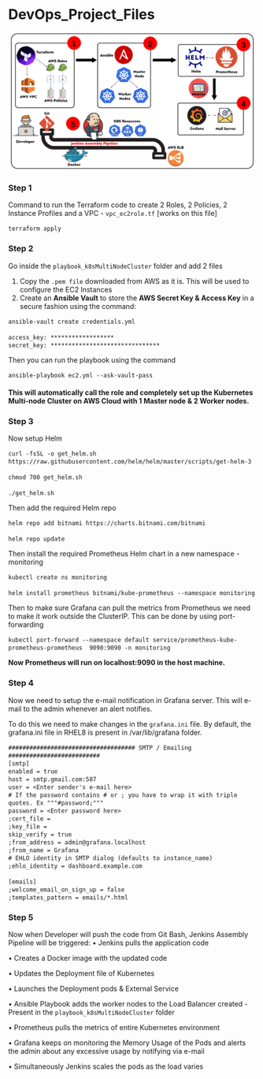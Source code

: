 # DevOps_Project_Files
![DevOps Project Design Architecture](https://github.com/Dakshjain1/DevOps_Project_Files/raw/main/Devops%20Project%20Arch%20Diagram.PNG)

### **Step 1**

Command to run the Terraform code to create 2 Roles, 2 Policies, 2 Instance Profiles and a VPC  -  ```vpc_ec2role.tf``` [works on this file]
```
terraform apply
```

### **Step 2**

Go inside the ```playbook_k8sMultiNodeCluster``` folder and add 2 files
1. Copy the ```.pem file``` downloaded from AWS as it is. This will be used to configure the EC2 Instances
2. Create an **Ansible Vault** to store the **AWS Secret Key & Access Key** in a secure fashion using the command:
```
ansible-vault create credentials.yml

access_key: ******************
secret_key: *******************************
```
Then you can run the playbook using the command 
```
ansible-playbook ec2.yml --ask-vault-pass
```
#### This will automatically call the role and completely set up the Kubernetes Multi-node Cluster on AWS Cloud with 1 Master node & 2 Worker nodes.

### **Step 3**

Now setup Helm
```
curl -fsSL -o get_helm.sh https://raw.githubusercontent.com/helm/helm/master/scripts/get-helm-3

chmod 700 get_helm.sh

./get_helm.sh
```
Then add the required Helm repo
```
helm repo add bitnami https://charts.bitnami.com/bitnami

helm repo update
```
Then install the required Prometheus Helm chart in a new namespace - monitoring
```
kubectl create ns monitoring

helm install prometheus bitnami/kube-prometheus --namespace monitoring
```
Then to make sure Grafana can pull the metrics from Prometheus we need to make it work outside the ClusterIP. This can be done by using port-forwarding
```
kubectl port-forward --namespace default service/prometheus-kube-prometheus-prometheus  9090:9090 -n monitoring
```
**Now Prometheus will run on localhost:9090 in the host machine.**

### **Step 4**

Now we need to setup the e-mail notification in Grafana server. This will e-mail to the admin whenever an alert notifies.

To do this we need to make changes in the ```grafana.ini``` file.
By default, the grafana.ini file in RHEL8 is present in /var/lib/grafana folder.

```
#################################### SMTP / Emailing ##########################
[smtp]
enabled = true
host = smtp.gmail.com:587
user = <Enter sender's e-mail here>
# If the password contains # or ; you have to wrap it with triple quotes. Ex """#password;"""
password = <Enter password here>
;cert_file =
;key_file =
skip_verify = true
;from_address = admin@grafana.localhost
;from_name = Grafana
# EHLO identity in SMTP dialog (defaults to instance_name)
;ehlo_identity = dashboard.example.com

[emails]
;welcome_email_on_sign_up = false
;templates_pattern = emails/*.html
```

### **Step 5**

Now when Developer will push the code from Git Bash, Jenkins Assembly Pipeline will be triggered:
•	Jenkins pulls the application code

•	Creates a Docker image with the updated code

•	Updates the Deployment file of Kubernetes 

•	Launches the Deployment pods & External Service

•	Ansible Playbook adds the worker nodes to the Load Balancer created - Present in the ```playbook_k8sMultiNodeCluster``` folder

•	Prometheus pulls the metrics of entire Kubernetes environment

•	Grafana keeps on monitoring the Memory Usage of the Pods and alerts the admin about any excessive usage by notifying via e-mail

•	Simultaneously Jenkins scales the pods as the load varies


